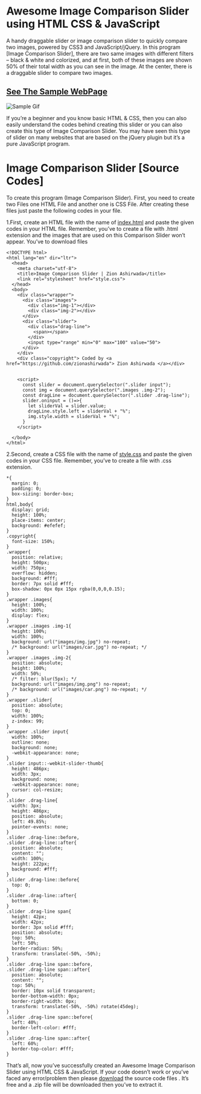 # Awesome Image Comparison Slider using HTML CSS & JavaScript

A handy draggable slider or image comparison slider to quickly compare two images, powered by CSS3 and JavaScript/jQuery. In this program [Image Comparison Slider], there are two same images with different filters – black & white and colorized, and at first, both of these images are shown 50% of their total width as you can see in the image. At the center, there is a draggable slider to compare two images.

## [See The Sample WebPage](https://jsitor.com/h2e4TfLhf)
![Sample Gif](https://lh3.googleusercontent.com/dd8F8-6DTMw6bHKuUcDc3kNuDFbBa8MjGeGkwff6SehfLy2o_KOsgjJd6tNchw7gSsNc4s9NS2cGft0hKX-feMoh_26Cbqr97DhAR7CceyA5b8qo_BPSGCiHXInArC5n8OXDXf49=w2400)


If you’re a beginner and you know basic HTML & CSS, then you can also easily understand the codes behind creating this slider or you can also create this type of Image Comparison Slider. You may have seen this type of slider on many websites that are based on the jQuery plugin but it’s a pure JavaScript program.

# Image Comparison Slider [Source Codes]

To create this program (Image Comparison Slider). First, you need to create two Files one HTML File and another one is CSS File. After creating these files just paste the following codes in your file.

1.First, create an HTML file with the name of [index.html](https://github.com/zionashirwada/Image-comparison-Slider/blob/main/index.html) and paste the given codes in your HTML file. Remember, you’ve to create a file with .html extension and the images that are used on this Comparison Slider won’t appear. You’ve to download files 

```
<!DOCTYPE html>
<html lang="en" dir="ltr">
  <head>
    <meta charset="utf-8">
    <title>Image Comparison Slider | Zion Ashirwada</title>
    <link rel="stylesheet" href="style.css">
  </head>
  <body>
    <div class="wrapper">
      <div class="images">
        <div class="img-1"></div>
        <div class="img-2"></div>
      </div>
      <div class="slider">
        <div class="drag-line">
          <span></span>
        </div>
        <input type="range" min="0" max="100" value="50">
      </div>
    </div>
    <div class="copyright"> Coded by <a href="https://github.com/zionashirwada"> Zion Ashirwada </a></div>
    

    <script>
      const slider = document.querySelector(".slider input");
      const img = document.querySelector(".images .img-2");
      const dragLine = document.querySelector(".slider .drag-line");
      slider.oninput = ()=>{
        let sliderVal = slider.value;
        dragLine.style.left = sliderVal + "%";
        img.style.width = sliderVal + "%";
      }
    </script>

  </body>
</html>

```
2.Second, create a CSS file with the name of [style.css](https://github.com/zionashirwada/Image-comparison-Slider/blob/main/style.css) and paste the given codes in your CSS file. Remember, you’ve to create a file with .css extension.

```
*{
  margin: 0;
  padding: 0;
  box-sizing: border-box;
}
html,body{
  display: grid;
  height: 100%;
  place-items: center;
  background: #efefef;
}
.copyright{
  font-size: 150%;
}
.wrapper{
  position: relative;
  height: 500px;
  width: 750px;
  overflow: hidden;
  background: #fff;
  border: 7px solid #fff;
  box-shadow: 0px 0px 15px rgba(0,0,0,0.15);
}
.wrapper .images{
  height: 100%;
  width: 100%;
  display: flex;
}
.wrapper .images .img-1{
  height: 100%;
  width: 100%;
  background: url("images/img.jpg") no-repeat;
  /* background: url("images/car.jpg") no-repeat; */
}
.wrapper .images .img-2{
  position: absolute;
  height: 100%;
  width: 50%;
  /* filter: blur(5px); */
  background: url("images/img.png") no-repeat;
  /* background: url("images/car.png") no-repeat; */
}
.wrapper .slider{
  position: absolute;
  top: 0;
  width: 100%;
  z-index: 99;
}
.wrapper .slider input{
  width: 100%;
  outline: none;
  background: none;
  -webkit-appearance: none;
}
.slider input::-webkit-slider-thumb{
  height: 486px;
  width: 3px;
  background: none;
  -webkit-appearance: none;
  cursor: col-resize;
}
.slider .drag-line{
  width: 3px;
  height: 486px;
  position: absolute;
  left: 49.85%;
  pointer-events: none;
}
.slider .drag-line::before,
.slider .drag-line::after{
  position: absolute;
  content: "";
  width: 100%;
  height: 222px;
  background: #fff;
}
.slider .drag-line::before{
  top: 0;
}
.slider .drag-line::after{
  bottom: 0;
}
.slider .drag-line span{
  height: 42px;
  width: 42px;
  border: 3px solid #fff;
  position: absolute;
  top: 50%;
  left: 50%;
  border-radius: 50%;
  transform: translate(-50%, -50%);
}
.slider .drag-line span::before,
.slider .drag-line span::after{
  position: absolute;
  content: "";
  top: 50%;
  border: 10px solid transparent;
  border-bottom-width: 0px;
  border-right-width: 0px;
  transform: translate(-50%, -50%) rotate(45deg);
}
.slider .drag-line span::before{
  left: 40%;
  border-left-color: #fff;
}
.slider .drag-line span::after{
  left: 60%;
  border-top-color: #fff;
}

```

That’s all, now you’ve successfully created an Awesome Image Comparison Slider using HTML CSS & JavaScript. If your code doesn’t work or you’ve faced any error/problem then please [download](https://github.com/zionashirwada/Image-comparison-Slider/archive/refs/heads/main.zip) the source code files . It’s free and a .zip file will be downloaded then you’ve to extract it.


